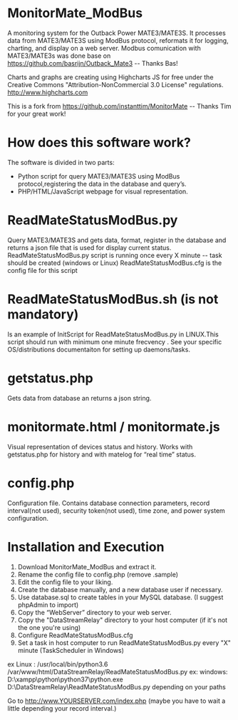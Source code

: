 MonitorMate_ModBus
===========

A monitoring system for the Outback Power MATE3/MATE3S. 
It processes data from MATE3/MATE3S using ModBus protocol, reformats it for logging, charting, and display on a web server.
Modbus comunication with MATE3/MATE3s was done base on https://github.com/basrijn/Outback_Mate3 -- Thanks Bas!

Charts and graphs are creating using Highcharts JS for free under the Creative Commons "Attribution-NonCommercial 3.0 License" regulations. http://www.highcharts.com

This is a fork from https://github.com/instanttim/MonitorMate -- Thanks Tim for your great work!

How does this software work?
===========
The software is divided in two parts:

- Python script for query MATE3/MATE3S using ModBus protocol,registering the data in the database and query’s.
- PHP/HTML/JavaScript webpage for visual representation.

ReadMateStatusModBus.py
===========
Query MATE3/MATE3S and gets data, format, register in the database and returns a json file that is used for display current status.
ReadMateStatusModBus.py script is running once every X minute -- task should be created (windows or Linux)
ReadMateStatusModBus.cfg is the config file for this script

ReadMateStatusModBus.sh (is not mandatory)
===========
Is an example of InitScript for ReadMateStatusModBus.py in LINUX.This script should run with minimum one minute frecvency .
See your specific OS/distributions documentaiton for setting up daemons/tasks.

getstatus.php
===========
Gets data from database an returns a json string.

monitormate.html / monitormate.js
===========
Visual representation of devices status and history. Works with getstatus.php for history and with matelog for “real time” status.

config.php
===========
Configuration file. Contains database connection parameters, record interval(not used), security token(not used), time zone, and power system configuration.

Installation and Execution
===========

1. Download MonitorMate_ModBus and extract it.
2. Rename the config file to config.php (remove .sample)
2. Edit the config file to your liking.
3. Create the database manually, and a new database user if necessary.
4. Use database.sql to create tables in your MySQL database. (I suggest phpAdmin to import)
5. Copy the “WebServer” directory to your web server.
6. Copy the "DataStreamRelay" directory to your host computer (if it's not the one you're using)
7. Configure ReadMateStatusModBus.cfg
8. Set a task in host computer to run ReadMateStatusModBus.py every "X" minute (TaskScheduler in Windows)

ex Linux : /usr/local/bin/python3.6 /var/www/html/DataStreamRelay/ReadMateStatusModBus.py
ex: windows: D:\xampp\python\python37\python.exe D:\DataStreamRelay\ReadMateStatusModBus.py
depending on your paths

Go to  http://www.YOURSERVER.com/index.php (maybe you have to wait a little depending your record interval.)
